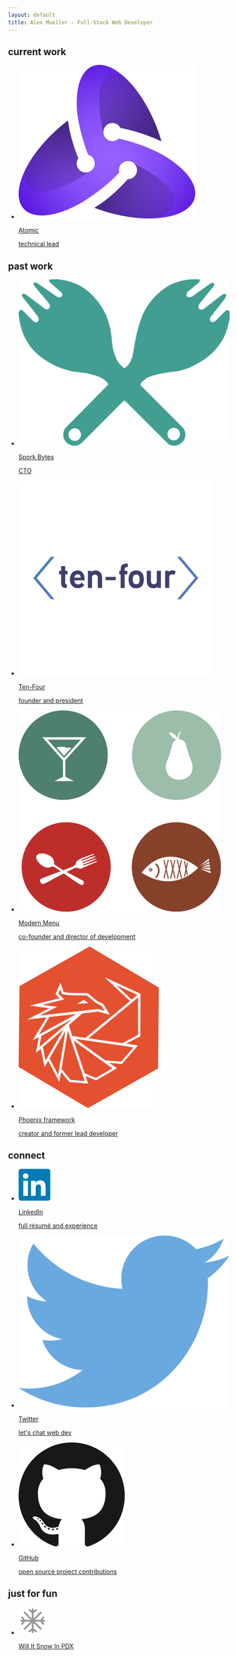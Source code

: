 ```yaml
---
layout: default
title: Alex Mueller - Full-Stack Web Developer
---
```


<section>
	<h1>current work</h1>
	<ul class="links">
		<li><a href="https://atomic.financial" target="_blank" aria-label="Atomic"><img src="img/atomic.svg" alt="Atomic"><div class="details"><p class="details-title">Atomic</p><p>technical lead</p></div></a></li>
	</ul>
</section>

<section>
	<h1>past work</h1>
	<ul class="links">
		<li><a href="https://sporkbytes.com" target="_blank" aria-label="Spork Bytes"><img src="img/spork-bytes.svg" alt="Spork Bytes"><div class="details"><p class="details-title">Spork Bytes</p><p>CTO</p></div></a></li>
		<li><a href="https://ten-four.tech" target="_blank" aria-label="Ten-Four"><img src="img/ten-four.svg" alt="Ten-Four"><div class="details"><p class="details-title">Ten-Four</p><p>founder and president</p></div></a></li>
		<li><a href="http://modernme.nu" target="_blank" aria-label="Modern Menu"><img src="img/modern-menu.svg" alt="Modern Menu"><div class="details"><p class="details-title">Modern Menu</p><p>co-founder and director of development</p></div></a></li>
		<li><a href="https://github.com/connectivedx/Phoenix" target="_blank" aria-label="Phoenix Web Development Framework"><img src="img/phoenix.svg" alt="Phoenix"><div class="details"><p class="details-title">Phoenix framework</p><p>creator and former lead developer</p></div></a></li>
	</ul>
</section>

<section>
	<h1>connect</h1>
	<ul class="links">
		<li><a href="https://www.linkedin.com/in/alexjmueller" target="_blank" aria-label="LinkedIn"><img src="img/linkedin.svg" alt="LinkedIn"><div class="details"><p class="details-title">LinkedIn</p><p>full r&#233;sum&#233; and experience</p></div></a></li>
		<li><a href="https://twitter.com/ajmueller" target="_blank" aria-label="Twitter"><img src="img/twitter.svg" alt="Twitter"><div class="details"><p class="details-title">Twitter</p><p>let's chat web dev</p></div></a></li>
		<li><a href="https://github.com/ajmueller" target="_blank" aria-label="GitHub"><img src="img/github.svg" alt="GitHub"><div class="details"><p class="details-title">GitHub</p><p>open source project contributions</p></div></a></li>
	</ul>
</section>

<section>
	<h1>just for fun</h1>
	<ul class="links">
		<li><a href="https://www.willitsnowinpdx.com" target="_blank" aria-label="Will It Snow In PDX"><img src="img/snow.svg" alt="snowflake"><div class="details"><p class="details-title">Will It Snow In PDX</p></div></a></li>
	</ul>
</section>
